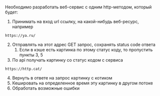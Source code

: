 Необходимо разработать веб-сервис с одним  http-методом, который будет:
1. Принимать на вход url ссылку, на какой-нибудь веб-ресурс, например 
```
https://ya.ru/
```
2. Отправлять на этот адрес GET запрос, сохранять status code ответа
    1. Если в кэше есть картинка по этому статус коду, то пропустить пункты 3, 5
3. По api получать картинку со статус кодом с сервиса 
```
https://http.cat/
```
4. Вернуть в ответе на запрос картинку с котиком 
5. Кешировать на определенное время эту картинку в другом потоке
6. Обработать возможные ошибки
